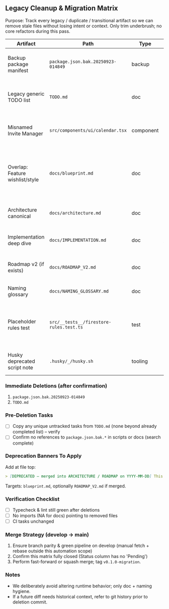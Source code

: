 ## Legacy Cleanup & Migration Matrix

Purpose: Track every legacy / duplicate / transitional artifact so we can remove stale files without losing intent or context. Only trim underbrush; no core refactors during this pass.

| Artifact                        | Path                                    | Type      | Action                                                                                                         | Rationale                                               | Status      |
| ------------------------------- | --------------------------------------- | --------- | -------------------------------------------------------------------------------------------------------------- | ------------------------------------------------------- | ----------- |
| Backup package manifest         | `package.json.bak.20250923-014849`      | backup    | Delete after diff recorded                                                                                     | Current `package.json` supersedes; all scripts migrated | Pending     |
| Legacy generic TODO list        | `TODO.md`                               | doc       | Merge salient completed notes into COPILOT_TODOS and delete                                                    | Redundant; tasks now in structured backlog              | Pending     |
| Misnamed Invite Manager         | `src/components/ui/calendar.tsx`        | component | Keep (annotated) + new `invite-manager.tsx` shim                                                               | Rename done; consumers can migrate gradually            | Done        |
| Overlap: Feature wishlist/style | `docs/blueprint.md`                     | doc       | Fold essentials (feature bullets still valid) into Architecture / Roadmap; add deprecation banner; then delete | Duplicates richer docs                                  | In Progress |
| Architecture canonical          | `docs/architecture.md`                  | doc       | Retain & enrich with any missing parent/ledger + invite details                                                | Primary source                                          | Active      |
| Implementation deep dive        | `docs/IMPLEMENTATION.md`                | doc       | Retain (authoritative tenancy + ledger logic)                                                                  | Needed for future onboarding                            | Active      |
| Roadmap v2 (if exists)          | `docs/ROADMAP_V2.md`                    | doc       | Evaluate overlap with COPILOT_TODOS; merge or delete                                                           | Possibly redundant                                      | Review      |
| Naming glossary                 | `docs/NAMING_GLOSSARY.md`               | doc       | Retain; update after any term removals                                                                         | Source of mappings                                      | Active      |
| Placeholder rules test          | `src/__tests__/firestore-rules.test.ts` | test      | Replace placeholder description & expand or remove if duplication with `src/test` harness                      | Avoid confusion                                         | Pending     |
| Husky deprecated script note    | `.husky/_/husky.sh`                     | tooling   | Acknowledge; ensure pinned husky v9; no action else                                                            | Upstream note only                                      | Done        |

### Immediate Deletions (after confirmation)

1. `package.json.bak.20250923-014849`
2. `TODO.md`

### Pre-Deletion Tasks

- [ ] Copy any unique untracked tasks from `TODO.md` (none beyond already completed list) – verify
- [ ] Confirm no references to `package.json.bak.*` in scripts or docs (search complete)

### Deprecation Banners To Apply

Add at file top:

```markdown
> [DEPRECATED – merged into ARCHITECTURE / ROADMAP on YYYY-MM-DD] This file remains temporarily for diff context; do not add new content.
```

Targets: `blueprint.md`, optionally `ROADMAP_V2.md` if merged.

### Verification Checklist

- [ ] Typecheck & lint still green after deletions
- [ ] No imports (NA for docs) pointing to removed files
- [ ] CI tasks unchanged

### Merge Strategy (develop → main)

1. Ensure branch parity & green pipeline on develop (manual fetch + rebase outside this automation scope)
2. Confirm this matrix fully closed (Status column has no 'Pending')
3. Perform fast-forward or squash merge; tag `v0.1.0-migration`.

### Notes

- We deliberately avoid altering runtime behavior; only doc + naming hygiene.
- If a future diff needs historical context, refer to git history prior to deletion commit.
